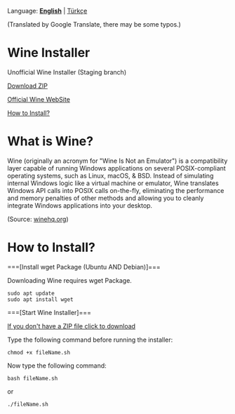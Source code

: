 Language: [**English**](README.md#readme) | [Türkçe](BENİOKU.md#readme)

(Translated by Google Translate, there may be some typos.)
# Wine Installer
Unofficial Wine Installer (Staging branch)

[Download ZIP](https://github.com/OverdueWeevil2/Wine-Installer/archive/main.zip)

[Official Wine WebSite](https://winehq.org)

[How to Install?](#how-to-install)

# What is Wine?
Wine (originally an acronym for "Wine Is Not an Emulator") is a compatibility layer capable of running Windows applications on several POSIX-compliant operating systems, such as Linux, macOS, & BSD. Instead of simulating internal Windows logic like a virtual machine or emulator, Wine translates Windows API calls into POSIX calls on-the-fly, eliminating the performance and memory penalties of other methods and allowing you to cleanly integrate Windows applications into your desktop.

(Source: [winehq.org](//winehq.org))

# How to Install?
===[Install wget Package (Ubuntu AND Debian)]===

Downloading Wine requires wget Package.

    sudo apt update
    sudo apt install wget
    
===[Start Wine Installer]===

[If you don't have a ZIP file click to download](https://github.com/OverdueWeevil2/Wine-Installer/archive/main.zip)

Type the following command before running the installer:

    chmod +x fileName.sh
Now type the following command:

    bash fileName.sh
or

    ./fileName.sh
